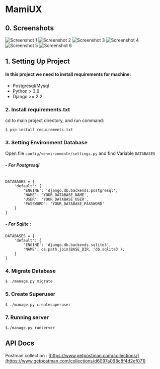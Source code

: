 # MamiUX

## 0. Screenshots
![Screenshot 1](https://i.postimg.cc/vTYdKkr5/Web-1366-1.png)
![Screenshot 2](https://i.postimg.cc/J4hL5w4L/Web-1366-2.png)
![Screenshot 3](https://i.postimg.cc/15YZWWfN/Web-1366-3.png)
![Screenshot 4](https://i.postimg.cc/Hkq1mV0Y/Web-1366-4.png)
![Screenshot 5](https://i.postimg.cc/2y0fNGGM/Web-1366-5.png)
![Screenshot 6](https://i.postimg.cc/YCGBT1WD/Web-1366-6.png)


## 1. Setting Up Project

#### In this project we need to install requirements for machine:
-	Postgresql/Mysql 
-	Python > 3.6
-	Django >= 2.2


### 2. Install requirements.txt 
cd to main project directory, and run command:

` $ pip install requirements.txt `

### 3. Setting Environment Database
Open file `config/<environment>/settings.py` and find Variable `DATABASES`

##### - For Postgresql
```

DATABASES = {
    'default': {
        'ENGINE': 'django.db.backends.postgresql', 
        'NAME': 'YOUR_DATABASE_NAME',
        'USER': 'YOUR_DATABASE_USER',
        'PASSWORD': 'YOUR_DATABASE_PASSWORD'
    }
}

```
##### - For Sqlite :

```
DATABASES = {
    'default': {
        'ENGINE': 'django.db.backends.sqlite3',
        'NAME': os.path.join(BASE_DIR, 'db.sqlite3'),
    }
}
```

### 4. Migrate Database
`$ ./manage.py migrate`

### 5. Create Superuser
`$ ./manage.py createsuperuser `

### 7. Running server
`$./manage.py runserver`



## API Docs


Postman collection : [https://www.getpostman.com/collections/](https://www.getpostman.com/collections/d6097a098c8f4d2ef071)





